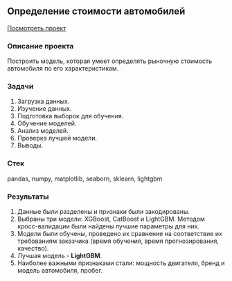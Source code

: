 ## Определение стоимости автомобилей
[Посмотреть проект](https://github.com/akrill-ds/Portfolio/blob/main/Car%20price/DS_ML_car_price.ipynb)
### Описание проекта
Построить модель, которая умеет определять рыночную стоимость автомобиля по его характеристикам.
### Задачи
1. Загрузка данных.
2. Изучение данных.
3. Подготовка выборок для обучения.
4. Обучение моделей.
5. Анализ моделей.
6. Проверка лучшей модели.
7. Выводы.
### Стек
pandas, numpy, matplotlib, seaborn, sklearn, lightgbm
### Результаты
1. Данные были разделены и признаки были закодированы.
2. Выбраны три модели: XGBoost, CatBoost и LightGBM. Методом кросс-валидации были найдены лучшие параметры для них.
3. Модели были обучены, проведено их сравнение на соответствие их требованиям заказчика (время обучения, время прогнозирования, качество).
4. Лучшая модель - **LightGBM**.
5. Наиболее важными признаками стали: мощность двигателя, бренд и модель автомобиля, пробег.
